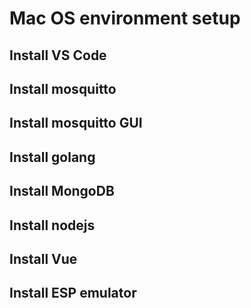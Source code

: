 # Mac OS environment setup

## Install VS Code

## Install mosquitto

## Install mosquitto GUI

## Install golang

## Install MongoDB

## Install nodejs

## Install Vue

## Install ESP emulator
